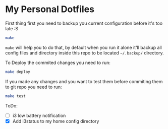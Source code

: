 # My Personal Dotfiles

First thing first you need to backup you current configuration before it's too late :S

```bash
make
```

`make` will help you to do that, by default when you run it alone it'll backup all config files and directory inside this repo to be located `~/.backup/` directory.


To Deploy the commited changes you need to run:

```bash
make deploy
```

If you made any changes and you want to test them before commiting them to git repo you need to run:

```bash
make test
```

ToDo:

- [ ] i3 low battery notification
- [x] Add i3status to my home config directory
